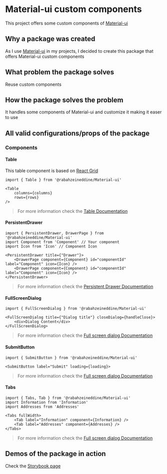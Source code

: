 # Material-ui custom components

This project offers some custom components of [Material-ui](https://material-ui.com/)

## Why a package was created

As I use [Material-ui](https://material-ui.com/) in my projects, I decided to create this package that offers Material-ui custom components

## What problem the package solves

Reuse custom components

## How the package solves the problem

It handles some components of Material-ui and customize it making it easer to use

## All valid configurations/props of the package

### Components

#### Table

This table component is based on [React Grid](https://devexpress.github.io/devextreme-reactive/react/grid/docs/guides/getting-started/)

```TSX
import { Table } from '@rabahzeineddine/Material-ui'

<Table 
    columns={columns}
    rows={rows}
/>
```

> For more information check the [Table Documentation](src/components/Table/README.md)

#### PersistentDrawer

```TSX
import { PersistentDrawer, DrawerPage } from '@rabahzeineddine/Material-ui'
import Component from 'Component' // Your component
import Icon from 'Icon' // Component Icon

<PersistentDrawer title={"Drawer"}>
    <DrawerPage component={Component} id="componentId" label="Component" icon={Icon} />
    <DrawerPage component={Component} id="componentId" label="Component" icon={Icon} />
</PersistentDrawer>
```

> For more information check the [Persistent Drawer Documentation](src/components/PersistentDrawer/README.md)

#### FullScreenDialog

```TSX
import { FullScreenDialog } from '@rabahzeineddine/Material-ui'

<FullScreenDialog title={"Dialog title"} closeDialog={handleClose}>
    <div>Dialog Content</div>
</FullScreenDialog>
```

> For more information check the [Full screen dialog Documentation](src/components/FullScreenDialog/README.md)

#### SubmitButton

```TSX
import { SubmitButton } from '@rabahzeineddine/Material-ui'

<SubmitButton label="Submit" loading={loading}>
```

> For more information check the [Full screen dialog Documentation](src/components/SubmitButton/README.md)

#### Tabs

```TSX
import { Tabs, Tab } from '@rabahzeineddine/Material-ui'
import Information from 'Information'
import Addresses from 'Addresses'

<Tabs fullWidth>
    <Tab label="Information" component={Information} />
    <Tab label="Addresses" component={Addresses} />
</Tabs>
```

> For more information check the [Full screen dialog Documentation](src/components/Tabs/README.md)

## Demos of the package in action

Check the [Storybook page](https://rabahzeineddine.github.io/Material-ui/)

<!-- ## Instructions for contributors -->
